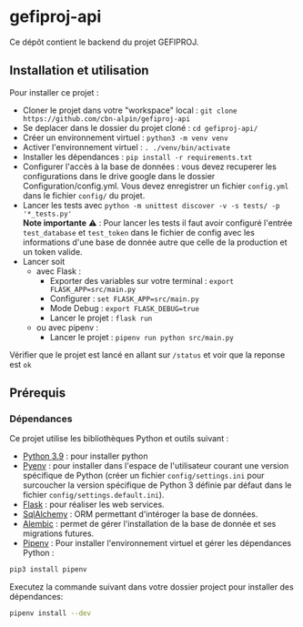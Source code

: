 # gefiproj-api
Ce dépôt contient le backend du projet GEFIPROJ.

## Installation et utilisation

Pour installer ce projet :
- Cloner le projet dans votre "workspace" local : `git clone https://github.com/cbn-alpin/gefiproj-api`
- Se deplacer dans le dossier du projet cloné : `cd gefiproj-api/`
- Créer un environnement virtuel : `python3 -m venv venv`
- Activer l'environnement virtuel : `. ./venv/bin/activate`
- Installer les dépendances : `pip install -r requirements.txt`
- Configurer l'accès à la base de données : vous devez recuperer les configurations dans le drive google dans le dossier 
Configuration/config.yml. Vous devez enregistrer un fichier `config.yml` dans le fichier `config/` du projet.
- Lancer les tests avec `python -m unittest discover -v -s tests/ -p '*_tests.py'`  
<b>Note importante</b> ⚠️ ️: Pour lancer les tests il faut avoir configuré l'entrée `test_database` et `test_token` dans le fichier de config 
avec les informations d'une base de donnée autre que celle de la production et un token valide.
- Lancer soit
    - avec Flask :
        - Exporter des variables sur votre terminal : `export FLASK_APP=src/main.py`
        - Configurer : `set FLASK_APP=src/main.py`
        - Mode Debug : `export FLASK_DEBUG=true`
        - Lancer le projet : `flask run`
    - ou avec pipenv : 
        - Lancer le projet : `pipenv run python src/main.py`

Vérifier que le projet est lancé en allant sur  `/status` et voir que la reponse est `ok`

## Prérequis
### Dépendances

Ce projet utilise les bibliothèques Python et outils suivant :
- [Python 3.9](https://www.python.org/downloads/3.9) : pour installer python
- [Pyenv](https://github.com/pyenv/pyenv) : pour installer dans l'espace de l'utilisateur courant une version spécifique de Python (créer un fichier `config/settings.ini` pour surcoucher la version spécifique de Python 3 définie par défaut dans le fichier `config/settings.default.ini`).
- [Flask](https://flask.palletsprojects.com/en/1.1.x/) : pour réaliser les web services.
- [SqlAlchemy](https://www.sqlalchemy.org/) : ORM permettant d'intéroger la base de données.
- [Alembic](https://alembic.sqlalchemy.org/en/latest/) : permet de gérer l'installation de la base de donnée et ses migrations futures.
- [Pipenv](https://pipenv.pypa.io/en/latest/) : 
Pour installer l'environnement virtuel et gérer les dépendances Python :
```bash
pip3 install pipenv
```
Executez la commande suivant dans votre dossier project pour installer des dépendances:
```bash
pipenv install --dev
```
